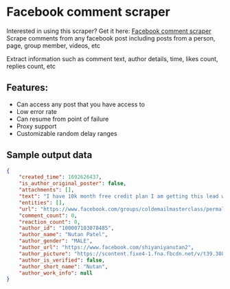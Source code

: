 # Facebook comment scraper
Interested in using this scraper? Get it here: [Facebook comment scraper](https://apify.com/curious_coder/facebook-comment-scraper)
Scrape comments from any facebook post including posts from a person, page, group member, videos, etc

Extract information such as comment text, author details, time, likes count, replies count, etc

## Features:
- Can access any post that you have access to
- Low error rate
- Can resume from point of failure
- Proxy support
- Customizable random delay ranges

## Sample output data
```json
{
	"created_time": 1692626437,
	"is_author_original_poster": false,
	"attachments": [],
	"text": "I have 10k month free credit plan I am getting this lead with hexofy",
	"entities": [],
	"url": "https://www.facebook.com/groups/coldemailmasterclass/permalink/686178806860776/?comment_id=686628886815768",
	"comment_count": 0,
	"reaction_count": 0,
	"author_id": "100007103078485",
	"author_name": "Nutan Patel",
	"author_gender": "MALE",
	"author_url": "https://www.facebook.com/shiyaniyanutan2",
	"author_picture": "https://scontent.fixe4-1.fna.fbcdn.net/v/t39.30808-1/274787192_3151568625089876_619413426434793732_n.jpg?stp=cp0_dst-jpg_p32x32&_nc_cat=110&ccb=1-7&_nc_sid=7206a8&_nc_ohc=6I5Wg71jA54AX8lR1rl&_nc_oc=AQlJ_VS8CWlDwwgTAOGEOPNQNdD76N_O5acisOALIAVKKAnASxE1STDbnE6SWpn-Sb-MLQWaz5IQunxhzdzGrP53&_nc_ht=scontent.fixe4-1.fna&oh=00_AfCLbJJLluiHD-xxfTCBgXvbfX4kdaJI-9rg39px-UrPFg&oe=64E7F408",
	"author_is_verified": false,
	"author_short_name": "Nutan",
	"author_work_info": null
}
```

